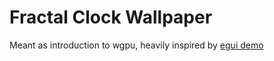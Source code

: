 # Fractal Clock Wallpaper
Meant as introduction to wgpu, heavily inspired by [egui demo](https://github.com/emilk/egui/blob/main/crates/egui_demo_app/src/apps/fractal_clock.rs)
